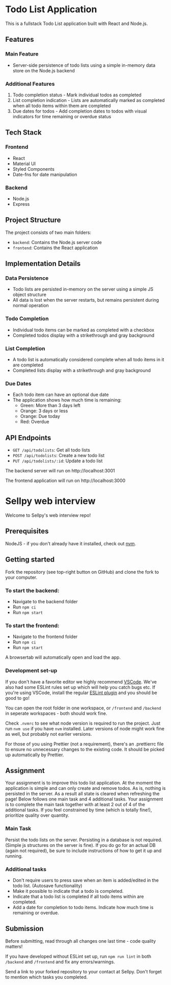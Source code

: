 # Todo List Application

This is a fullstack Todo List application built with React and Node.js.

## Features

### Main Feature

- Server-side persistence of todo lists using a simple in-memory data store on the Node.js backend

### Additional Features

1. Todo completion status - Mark individual todos as completed
2. List completion indication - Lists are automatically marked as completed when all todo items within them are completed
3. Due dates for todos - Add completion dates to todos with visual indicators for time remaining or overdue status

## Tech Stack

### Frontend

- React
- Material UI
- Styled Components
- Date-fns for date manipulation

### Backend

- Node.js
- Express

## Project Structure

The project consists of two main folders:

- `backend`: Contains the Node.js server code
- `frontend`: Contains the React application

## Implementation Details

### Data Persistence

- Todo lists are persisted in-memory on the server using a simple JS object structure
- All data is lost when the server restarts, but remains persistent during normal operation

### Todo Completion

- Individual todo items can be marked as completed with a checkbox
- Completed todos display with a strikethrough and gray background

### List Completion

- A todo list is automatically considered complete when all todo items in it are completed
- Completed lists display with a strikethrough and gray background

### Due Dates

- Each todo item can have an optional due date
- The application shows how much time is remaining:
  - Green: More than 3 days left
  - Orange: 3 days or less
  - Orange: Due today
  - Red: Overdue

## API Endpoints

- `GET /api/todolists`: Get all todo lists
- `POST /api/todolists`: Create a new todo list
- `PUT /api/todolists/:id`: Update a todo list

The backend server will run on http://localhost:3001

The frontend application will run on http://localhost:3000

# Sellpy web interview

Welcome to Sellpy's web interview repo!

## Prerequisites

NodeJS - if you don't already have it installed, check out [nvm](https://github.com/nvm-sh/nvm).

## Getting started

Fork the repository (see top-right button on GitHub) and clone the fork to your computer.

### To start the backend:

- Navigate to the backend folder
- Run `npm ci`
- Run `npm start`

### To start the frontend:

- Navigate to the frontend folder
- Run `npm ci`
- Run `npm start`

A browsertab will automatically open and load the app.

### Development set-up

If you don't have a favorite editor we highly recommend [VSCode](https://code.visualstudio.com). We've also had some ESLint rules set up which will help you catch bugs etc. If you're using VSCode, install the regular [ESLint plugin](https://marketplace.visualstudio.com/items?itemName=dbaeumer.vscode-eslint) and you should be good to go!

You can open the root folder in one workspace, or `/frontend` and `/backend` in seperate workspaces - both should work fine.

Check `.nvmrc` to see what node version is required to run the project. Just run `nvm use` if you have `nvm` installed. Later versions of node might work fine as well, but probably not earlier versions.

For those of you using Prettier (not a requirement), there's an .prettierrc file to ensure no unnecessary changes to the existing code. It should be picked up automatically by Prettier.

## Assignment

Your assignment is to improve this todo list application. At the moment the application is simple and can only create and remove todos.
As is, nothing is persisted in the server. As a result all state is cleared when refreshing the page!
Below follows one main task and 4 additional tasks. Your assignment is to complete the main task together with at least 2 out of 4 of the additional tasks.
If you feel constrained by time (which is totally fine!), prioritize quality over quantity.

### Main Task

Persist the todo lists on the server. Persisting in a database is not required. (Simple js structures on the server is fine). If you do go for an actual DB (again not required), be sure to include instructions of how to get it up and running.

### Additional tasks

- Don't require users to press save when an item is added/edited in the todo list. (Autosave functionality)
- Make it possible to indicate that a todo is completed.
- Indicate that a todo list is completed if all todo items within are completed.
- Add a date for completion to todo items. Indicate how much time is remaining or overdue.

## Submission

Before submitting, read through all changes one last time - code quality matters!

If you have developed without ESLint set up, run `npm run lint` in both `/backend` and `/frontend` and fix any errors/warnings.

Send a link to your forked repository to your contact at Sellpy. Don't forget to mention which tasks you completed.
